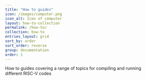 ```yaml
---
title: "How to guides"
icon: /images/computer.png
icon_alt: Icon of computer
layout: how-to-collection
permalink: /how-to/
collection: how-to
entries_layout: grid
sort_by: order
sort_order: reverse
group: documentation
order: 1
---
```


How to guides covering a range of topics for compiling and running different RISC-V codes
